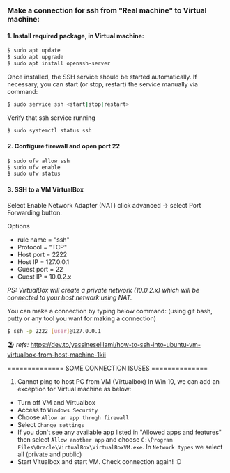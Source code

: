 ### Make a connection for ssh from "Real machine" to Virtual machine:

#### 1. Install required package, in Virtual machine:
```bash
$ sudo apt update
$ sudo apt upgrade
$ sudo apt install openssh-server
```
Once installed, the SSH service should be started automatically. 
If necessary, you can start (or stop, restart) the service manually via command:
```bash
$ sudo service ssh <start|stop|restart>
```
Verify that ssh service running
```bash
$ sudo systemctl status ssh
```
#### 2. Configure firewall and open port 22
```bash
$ sudo ufw allow ssh
$ sudo ufw enable
$ sudo ufw status
```
#### 3. SSH to a VM VirtualBox 
Select Enable Network Adapter (NAT)
click advanced -> select Port Forwarding button.

Options
* rule name = "ssh"
* Protocol = "TCP"
* Host port = 2222
* Host IP = 127.0.0.1 <IP for ssh>
* Guest port = 22
* Guest IP = 10.0.2.x <check by ifconfig command>
  
_PS: VirtualBox will create a private network (10.0.2.x) which 
will be connected to your host network using NAT._

You can make a connection by typing below command: (using git bash, putty or any tool you want for making a connection)
```bash
$ ssh -p 2222 [user]@127.0.0.1
```
🏖️
_refs:_ https://dev.to/yassineselllami/how-to-ssh-into-ubuntu-vm-virtualbox-from-host-machine-1kii

============== SOME CONNECTION ISUSES ==============
1. Cannot ping to host PC from VM (Virtualbox)
In Win 10, we can add an exception for Virtual machine as below:
* Turn off VM and Virtualbox
* Access to ```Windows Security```
* Choose ```Allow an app throgh firewall```
* Select ```Change settings```
* If you don't see any available app listed in "Allowed apps and features" then select ```Allow another app``` and choose ```C:\Program Files\Oracle\VirtualBox\VirtualBoxVM.exe```. In ```Network types``` we select all (private and public)
* Start Vitualbox and start VM. Check connection again! :D
